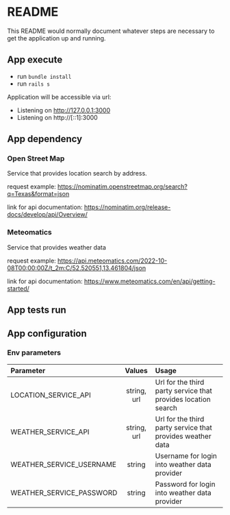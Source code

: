 # README

This README would normally document whatever steps are necessary to get the
application up and running.

## App execute
- run `bundle install`
- run `rails s`

Application will be accessible via url:

* Listening on http://127.0.0.1:3000
* Listening on http://[::1]:3000

## App dependency
### Open Street Map
Service that provides location search by address.

request example: https://nominatim.openstreetmap.org/search?q=Texas&format=json

link for api documentation: https://nominatim.org/release-docs/develop/api/Overview/

### Meteomatics

Service that provides weather data

request example: https://api.meteomatics.com/2022-10-08T00:00:00Z/t_2m:C/52.520551,13.461804/json

link for api documentation: https://www.meteomatics.com/en/api/getting-started/

## App tests run

## App configuration
### Env parameters

| Parameter                |   Values    | Usage                                                         |
|:-------------------------|:-----------:|:--------------------------------------------------------------|
| LOCATION_SERVICE_API     | string, url | Url for the third party service that provides location search |
| WEATHER_SERVICE_API      | string, url | Url for the third party service that provides weather data    |
| WEATHER_SERVICE_USERNAME |   string    | Username for login into weather data provider                 |
| WEATHER_SERVICE_PASSWORD |   string    | Password for login into weather data provider                 |
